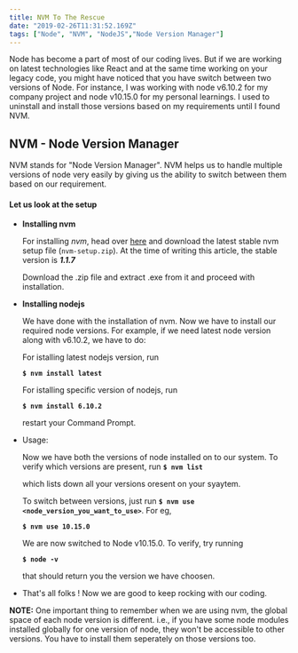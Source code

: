 ```yaml
---
title: NVM To The Rescue
date: "2019-02-26T11:31:52.169Z"
tags: ["Node", "NVM", "NodeJS","Node Version Manager"]
---
```


Node has become a part of most of our coding lives. But if we are working on latest technologies like React and at the same time working on your legacy code, you might have noticed that you have switch between two versions of Node. For instance, I was working with node v6.10.2 for my company project and node v10.15.0 for my personal learnings. I used to uninstall and install those versions based on my requirements until I found NVM.

## NVM - Node Version Manager

NVM stands for "Node Version Manager". NVM helps us to handle multiple versions of node very easily by giving us the ability to switch between them based on our requirement.

#### Let us look at the setup

-  __Installing nvm__

    For installing _nvm_, head over [here](https://github.com/coreybutler/nvm-windows/releases) and download the latest stable nvm setup file (`nvm-setup.zip`). At the time of writing this article, the stable version is ___1.1.7___

    Download the .zip file and extract .exe from it and proceed with installation.
    
-  __Installing nodejs__

    We have done with the installation of nvm. Now we have to install our required node versions. For example, if we need latest node version along with v6.10.2, we have to do:

    For istalling latest nodejs version, run 

    __```$ nvm install latest```__

    For istalling specific version of nodejs, run 

    __```$ nvm install 6.10.2```__

    restart your Command Prompt.

-  Usage:

    Now we have both the versions of node installed on to our system. To verify which versions are present, run 
    __```$ nvm list```__

    which lists down all your versions oresent on your syaytem.

    To switch between versions, just run __```$ nvm use <node_version_you_want_to_use>```__. For eg,

    __```$ nvm use 10.15.0```__

    We are now switched to Node v10.15.0. To verify, try running

    __```$ node -v```__

    that should return you the version we have choosen.

-  That's all folks ! Now we are good to keep rocking with our coding.

__NOTE:__ One important thing to remember when we are using nvm, the global space of each node version is different. i.e., if you have some node modules installed globally for one version of node, they won't be accessible to other versions. You have to install them seperately on those versions too.